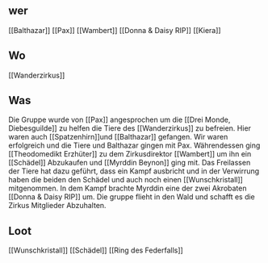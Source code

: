 ## wer
[[Balthazar]]
[[Pax]]
[[Wambert]]
[[Donna & Daisy RIP]]
[[Kiera]]

## Wo
[[Wanderzirkus]]

## Was
Die Gruppe wurde von [[Pax]] angesprochen um die [[Drei Monde, Diebesguilde]] zu helfen die Tiere des [[Wanderzirkus]] zu befreien. Hier waren auch [[Spatzenhirn]]und [[Balthazar]] gefangen. Wir waren erfolgreich und die Tiere und Balthazar gingen mit Pax. Währendessen ging [[Theodomedikt Erzhüter]] zu dem Zirkusdirektor [[Wambert]] um ihn ein [[Schädel]] Abzukaufen und [[Myrddin Beynon]] ging mit. Das Freilassen der Tiere hat dazu geführt, dass ein Kampf ausbricht und in der Verwirrung haben die beiden den Schädel und auch noch einen [[Wunschkristall]] mitgenommen. In dem Kampf brachte Myrddin eine der zwei Akrobaten [[Donna & Daisy RIP]] um.  Die gruppe flieht in den Wald und schafft es die Zirkus Mitglieder Abzuhalten. 

## Loot
[[Wunschkristall]]
[[Schädel]]
[[Ring des Federfalls]]